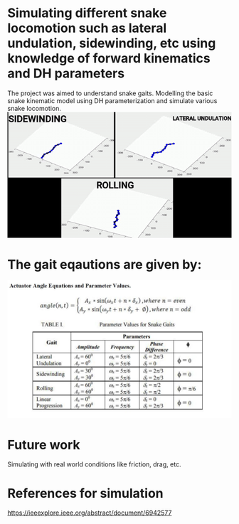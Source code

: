 # Simulating different snake locomotion such as lateral undulation, sidewinding, etc using knowledge of forward kinematics and DH parameters

The project was aimed to understand snake gaits. Modelling the basic snake kinematic model using DH parameterization and simulate various 
snake locomotion. 
![gif of model](SNAKE-LOCOMOTION.gif?raw=True "Snake")



# The gait eqautions are given by:
![img](Capture.JPG?raw=True "Snake")



# Future work
Simulating with real world conditions like friction, drag, etc.

# References for simulation
https://ieeexplore.ieee.org/abstract/document/6942577


